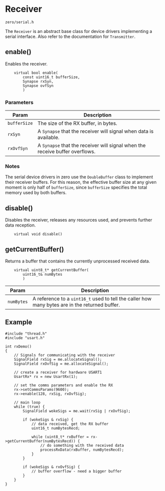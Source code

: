 # Receiver
```zero/serial.h```

The ```Receiver``` is an abstract base class for device drivers implementing a serial interface. Also refer to the documentation for ```Transmitter```.

## enable()
Enables the receiver.
```
    virtual bool enable(
        const uint16_t bufferSize,
        Synapse rxSyn,
        Synapse ovfSyn
        )
```
### Parameters
|Param|Description|
|-----|-----------|
|```bufferSize```|The size of the RX buffer, in bytes.|
|```rxSyn```|A ```Synapse``` that the receiver will signal when data is available.|
|```rxOvfSyn```|A ```Synapse``` that the receiver will signal when the receive buffer overflows.|

### Notes
The serial device drivers in zero use the ```DoubleBuffer``` class to implement their receiver buffers. For this reason, the effective buffer size at any given moment is only half of ```bufferSize```, since ```bufferSize``` specifies the total memory used by both buffers.

## disable()
Disables the receiver, releases any resources used, and prevents further data reception.
```
    virtual void disable()
```

## getCurrentBuffer()
Returns a buffer that contains the currently unprocessed received data.
```
    virtual uint8_t* getCurrentBuffer(
        uint16_t& numBytes
        )
```
|Param|Description|
|-----|-----------|
|```numBytes```|A reference to a ```uint16_t``` used to tell the caller how many bytes are in the returned buffer.|

## Example
```
#include "thread.h"
#include "usart.h"

int rxDemo()
{
    // Signals for communicating with the receiver
    SignalField rxSig = me.allocateSignal();
    SignalField rxOvfSig = me.allocateSignal();

    // create a receiver for hardware USART1
    UsartRx* rx = new UsartRx(1);

    // set the comms parameters and enable the RX
    rx->setCommsParams(9600);
    rx->enable(128, rxSig, rxOvfSig);

    // main loop
    while (true) {
        SignalField wokeSigs = me.wait(rxSig | rxOvfSig);

        if (wokeSigs & rxSig) {
            // data received, get the RX buffer
            uint16_t numBytesRecd;
            
            while (uint8_t* rxBuffer = rx->getCurrentBuffer(numBytesRecd)) {
                // do something with the received data
                processRxData(rxBuffer, numBytesRecd);
            }
        }

        if (wokeSigs & rxOvfSig) {
            // buffer overflow - need a bigger buffer
        }
    }
}
```